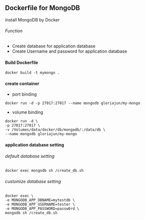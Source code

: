 ## Dockerfile for MongoDB

install MongoDB by Docker

###### Function
- Create database for application database
- Create Username and password for application database

#### Build Dockerfile
```
docker build -t mymongo .
```

#### create container
* port binding
```
docker run -d -p 27017:27017 --name mongodb gloriajun/my-mongo
```

* volume binding
```
docker run -d \
-p 27017:27017 \
-v /Volumes/data/docker/db/mongodb/:/data/db \
--name mongodb gloriajun/my-mongo
```

#### application database setting
###### default database setting
```
docker exec mongodb sh /create_db.sh
```

###### customize database setting
```
docker exec \
-e MONGODB_APP_DBNAME=mytestdb \
-e MONGODB_APP_USERNAME=tester \
-e MONGODB_APP_PASSWORD=passw0rd \
mongodb sh /create_db.sh
```
